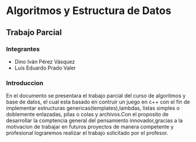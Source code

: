 Algoritmos y Estructura de Datos
===================================

Trabajo Parcial
--------------------

### Integrantes

* Dino Iván Pérez Vásquez
* Luis Eduardo Prado Valer

### Introduccion

En el documento se presentara el trabajo parcial del curso de algoritmos y base de datos, el cual esta basado en contruir un juego en c++ con el fin de implementar estructuras genericas(templates),lambdas, listas simples o doblemente enlazadas, pilas o colas y archivos.Con el proposito de desarrollar la comptencia general del pensamiento innovador,gracias a la motivacion de trabajar en futuros proyectos de manera competente y profesional lograremos realizar el trabajo solicitado por el profesor.
